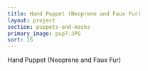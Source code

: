```yaml
---
title: Hand Puppet (Neoprene and Faux Fur)
layout: project
section: puppets-and-masks
primary_image: pup7.JPG
sort: 15
---
```


Hand Puppet (Neoprene and Faux Fur)
